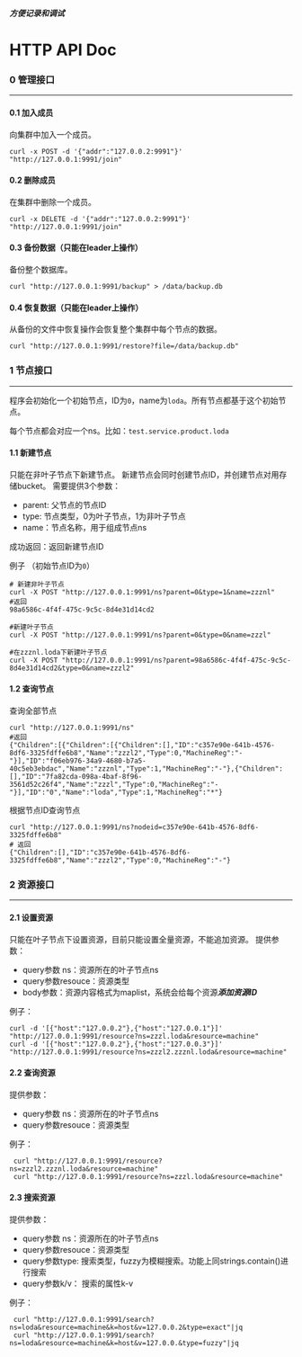 ***方便记录和调试***

# HTTP API Doc


### 0 管理接口
---

#### 0.1 加入成员

向集群中加入一个成员。

```
curl -x POST -d '{"addr":"127.0.0.2:9991"}' "http://127.0.0.1:9991/join"
```
#### 0.2 删除成员

在集群中删除一个成员。

```
curl -x DELETE -d '{"addr":"127.0.0.2:9991"}' "http://127.0.0.1:9991/join"
```

#### 0.3 备份数据（只能在leader上操作）
备份整个数据库。

```
curl "http://127.0.0.1:9991/backup" > /data/backup.db
```

#### 0.4 恢复数据（只能在leader上操作）

从备份的文件中恢复操作会恢复整个集群中每个节点的数据。

```
curl "http://127.0.0.1:9991/restore?file=/data/backup.db"
```


### 1 节点接口
---
程序会初始化一个初始节点，ID为`0`，name为`loda`。所有节点都基于这个初始节点。

每个节点都会对应一个ns。比如：`test.service.product.loda`

#### 1.1 新建节点
只能在非叶子节点下新建节点。
新建节点会同时创建节点ID，并创建节点对用存储bucket。
需要提供3个参数：
- parent: 父节点的节点ID
- type: 节点类型，0为叶子节点，1为非叶子节点
- name：节点名称，用于组成节点ns

成功返回：返回新建节点ID

例子  （初始节点ID为`0`）

    # 新建非叶子节点
    curl -X POST "http://127.0.0.1:9991/ns?parent=0&type=1&name=zzznl"
    #返回
    98a6586c-4f4f-475c-9c5c-8d4e31d14cd2
    
	#新建叶子节点
	curl -X POST "http://127.0.0.1:9991/ns?parent=0&type=0&name=zzzl"
    
    #在zzznl.loda下新建叶子节点
	curl -X POST "http://127.0.0.1:9991/ns?parent=98a6586c-4f4f-475c-9c5c-8d4e31d14cd2&type=0&name=zzzl2"

#### 1.2 查询节点
查询全部节点

    curl "http://127.0.0.1:9991/ns"
    #返回
    {"Children":[{"Children":[{"Children":[],"ID":"c357e90e-641b-4576-8df6-3325fdffe6b8","Name":"zzzl2","Type":0,"MachineReg":"-"}],"ID":"f06eb976-34a9-4680-b7a5-40c5eb3ebdac","Name":"zzznl","Type":1,"MachineReg":"-"},{"Children":[],"ID":"7fa82cda-098a-4baf-8f96-3561d52c26f4","Name":"zzzl","Type":0,"MachineReg":"-"}],"ID":"0","Name":"loda","Type":1,"MachineReg":"*"}

根据节点ID查询节点

    curl "http://127.0.0.1:9991/ns?nodeid=c357e90e-641b-4576-8df6-3325fdffe6b8"
    # 返回
    {"Children":[],"ID":"c357e90e-641b-4576-8df6-3325fdffe6b8","Name":"zzzl2","Type":0,"MachineReg":"-"}

### 2 资源接口
---

#### 2.1 设置资源

只能在叶子节点下设置资源，目前只能设置全量资源，不能追加资源。
提供参数：
- query参数 ns：资源所在的叶子节点ns
- query参数resouce：资源类型
- body参数：资源内容格式为maplist，系统会给每个资源***添加资源ID***

例子：

    curl -d '[{"host":"127.0.0.2"},{"host":"127.0.0.1"}]' "http://127.0.0.1:9991/resource?ns=zzzl.loda&resource=machine"
    curl -d '[{"host":"127.0.0.2"},{"host":"127.0.0.3"}]' "http://127.0.0.1:9991/resource?ns=zzzl2.zzznl.loda&resource=machine"

#### 2.2 查询资源

提供参数：
- query参数 ns：资源所在的叶子节点ns
- query参数resouce：资源类型

例子：

     curl "http://127.0.0.1:9991/resource?ns=zzzl2.zzznl.loda&resource=machine"
     curl "http://127.0.0.1:9991/resource?ns=zzzl.loda&resource=machine"

#### 2.3 搜索资源

提供参数：
- query参数 ns：资源所在的叶子节点ns
- query参数resouce：资源类型
- query参数type: 搜索类型，fuzzy为模糊搜索。功能上同strings.contain()进行搜索
- query参数k/v： 搜索的属性k-v

例子：

     curl "http://127.0.0.1:9991/search?ns=loda&resource=machine&k=host&v=127.0.0.2&type=exact"|jq
     curl "http://127.0.0.1:9991/search?ns=loda&resource=machine&k=host&v=127.0.0.&type=fuzzy"|jq
